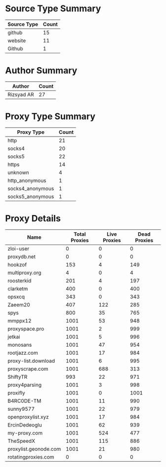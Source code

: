 # Source Type Summary

| Source Type | Count |
|-------------|-------|
| github | 15 |
| website | 11 |
| Github | 1 |


# Author Summary

| Author | Count |
|--------|-------|
| Rizsyad AR | 27 |


# Proxy Type Summary

| Proxy Type | Count |
|------------|-------|
| http | 21 |
| socks4 | 20 |
| socks5 | 22 |
| https | 14 |
| unknown | 4 |
| http_anonymous | 1 |
| socks4_anonymous | 1 |
| socks5_anonymous | 1 |


# Proxy Details

| Name | Total Proxies | Live Proxies | Dead Proxies |
|------|---------------|--------------|---------------|
| zloi-user | 0 | 0 | 0 |
| proxydb.net | 0 | 0 | 0 |
| hookzof | 153 | 4 | 149 |
| multiproxy.org | 4 | 0 | 4 |
| roosterkid | 201 | 4 | 197 |
| clarketm | 400 | 0 | 400 |
| opsxcq | 343 | 0 | 343 |
| Zaeem20 | 407 | 122 | 285 |
| spys | 800 | 35 | 765 |
| mmppx12 | 1001 | 53 | 948 |
| proxyspace.pro | 1001 | 2 | 999 |
| jetkai | 1001 | 5 | 996 |
| monosans | 1001 | 47 | 954 |
| rootjazz.com | 1001 | 17 | 984 |
| proxy-list.download | 1001 | 6 | 995 |
| proxyscrape.com | 1001 | 688 | 313 |
| ShiftyTR | 993 | 22 | 971 |
| proxy4parsing | 1001 | 3 | 998 |
| proxifly | 1001 | 0 | 1001 |
| B4RC0DE-TM | 1001 | 11 | 990 |
| sunny9577 | 1001 | 22 | 979 |
| openproxylist.xyz | 1001 | 17 | 984 |
| ErcinDedeoglu | 1001 | 62 | 939 |
| my-proxy.com | 1001 | 524 | 477 |
| TheSpeedX | 1001 | 115 | 886 |
| proxylist.geonode.com | 1001 | 21 | 980 |
| rotatingproxies.com | 0 | 0 | 0 |
